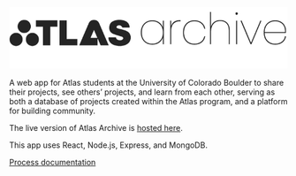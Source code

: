 ![logo](client/src/static/img/logo-grey.png "Atlas Archive")

A web app for Atlas students at the University of Colorado Boulder to share their projects, see others’ projects, and learn from each other, serving as both a database of projects created within the Atlas program, and a platform for building community.

The live version of Atlas Archive is [hosted here](https://atlas-archive.herokuapp.com/).

This app uses React, Node.js, Express, and MongoDB.

[Process documentation](https://www.kfaucher.com/capstone-documentation)
